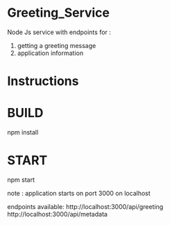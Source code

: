 # Greeting_Service
Node Js service with endpoints for :
1) getting a greeting message
2) application information

# Instructions

# BUILD
npm install

# START
npm start

note : application starts on port 3000 on localhost


endpoints available:  http://localhost:3000/api/greeting
                      http://localhost:3000/api/metadata
